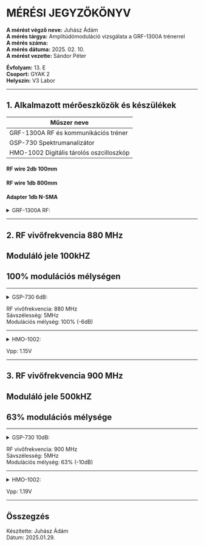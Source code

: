 # MÉRÉSI JEGYZŐKÖNYV

**A mérést végző neve:** Juhász Ádám   
**A mérés tárgya:** Amplitúdómoduláció vizsgálata a GRF-1300A trénerrel     
**A mérés száma:**     
**A mérés dátuma:** 2025. 02. 10.       
**A mérést vezette:** Sándor Péter  

**Évfolyam:** 13. E  
**Csoport:** GYAK 2  
**Helyszín:** V3 Labor  

--------------

## 1. Alkalmazott mérőeszközök és készülékek

| Műszer neve                                       |  
| ------------------------------------------------- | 
| GRF-1300A RF és kommunikációs tréner              |  
| GSP-730 Spektrumanalizátor                        | 
|   HMO-1002 Digitális tárolós oszcilloszkóp        |   

#### RF wire 2db 100mm
#### RF wire 1db 800mm
#### Adapter 1db N-SMA

   

<details>
    <summary>GRF-1300A RF:</summary>
   <img src="https://github.com/user-attachments/assets/43825040-4d04-49b0-9ccf-50d4a3bcadee">
</details>


  
   ---------------------------------------------------------------------



## 2. RF vivőfrekvencia 880 MHz  
## Moduláló jele  100kHZ  
## 100% modulációs mélységen   

-------------------------------------------------------------------------
     

<details>
    <summary>GSP-730 6dB:</summary>
   <img src="https://github.com/user-attachments/assets/91d874cf-ced9-4265-ba82-2f4adfa0fedd">
</details>


RF vivőfrekvencia: 880 MHz     
Sávszélesség: 5MHz    
Modulációs mélység: 100% (-6dB)   
   
-------------------------------------------------------------------------


<details>
    <summary>HMO-1002:</summary>
   <img src="https://github.com/user-attachments/assets/5cacc9be-e199-4ba7-97cd-3cfa23b903da">
</details>

Vpp: 1.15V

-------------------------------------------------------------------------  



## 3. RF vivőfrekvencia 900 MHz   
## Moduláló jele  500kHZ   
## 63% modulációs mélysége    

-------------------------------------------------------------------------
    

<details>
    <summary>GSP-730 10dB:</summary>
   <img src="https://github.com/user-attachments/assets/7528e406-a3a2-4f6c-8298-1b9fb4ced088">
</details>


RF vivőfrekvencia: 900 MHz     
Sávszélesség: 5MHz      
Modulációs mélység: 63% (-10dB)     

---------------------------------------------------------------------------
           
<details>
    <summary>HMO-1002:</summary>
   <img src="https://github.com/user-attachments/assets/8a7d6902-b7e5-4df9-ae80-04e0f56a35c8">
</details>

Vpp: 1.19V    


-------------------
## Összegzés

 

Készítette: Juhász Ádám  
Dátum: 2025.01.29.  

